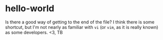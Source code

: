# hello-world

Is there a good way of getting to the end of the file?
I think there is some shortcut, but I'm not nearly as familiar with `vi` (or `vim`, as it is really known) as some developers. <3, TB

